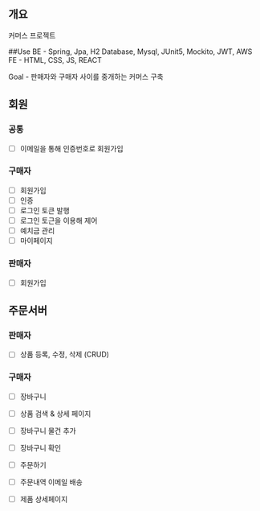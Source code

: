 ## 개요
커머스 프로젝트

##Use
BE - Spring, Jpa, H2 Database, Mysql, JUnit5, Mockito, JWT, AWS
FE - HTML, CSS, JS, REACT

Goal - 판매자와 구매자 사이를 중개하는 커머스 구축

## 회원
### 공통
- [ ] 이메일을 통해 인증번호로 회원가입

### 구매자
- [ ] 회원가입
- [ ] 인증
- [ ] 로그인 토큰 발행
- [ ] 로그인 토근을 이용해 제어
- [ ] 예치금 관리
- [ ] 마이페이지

### 판매자
- [ ] 회원가입

## 주문서버
### 판매자
- [ ] 상품 등록, 수정, 삭제 (CRUD)

### 구매자
- [ ] 장바구니
- [ ] 상품 검색 & 상세 페이지
- [ ] 장바구니 물건 추가
- [ ] 장바구니 확인
- [ ] 주문하기
- [ ] 주문내역 이메일 배송
- [ ] 제품 상세페이지


